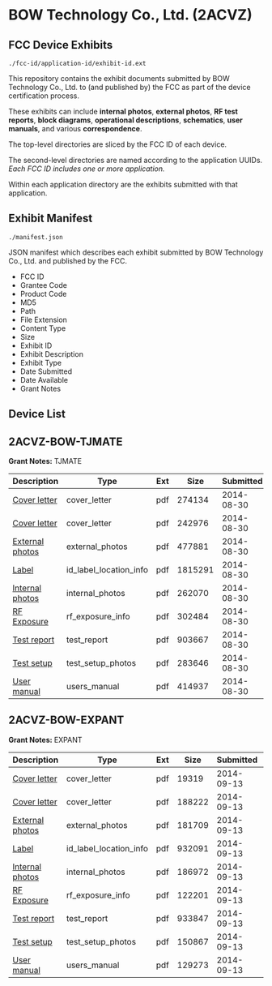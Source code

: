 # BOW Technology Co., Ltd. (2ACVZ)
## FCC Device Exhibits

```
./fcc-id/application-id/exhibit-id.ext
```

This repository contains the exhibit documents submitted by BOW Technology Co., Ltd. to (and published by) the FCC as part of the device certification process.

These exhibits can include **internal photos**, **external photos**, **RF test reports**, **block diagrams**, **operational descriptions**, **schematics**, **user manuals**, and various **correspondence**.

The top-level directories are sliced by the FCC ID of each device.

The second-level directories are named according to the application UUIDs. *Each FCC ID includes one or more application.*

Within each application directory are the exhibits submitted with that application. 

## Exhibit Manifest

```
./manifest.json
```

JSON manifest which describes each exhibit submitted by BOW Technology Co., Ltd. and published by the FCC.

- FCC ID
- Grantee Code
- Product Code
- MD5
- Path
- File Extension
- Content Type
- Size
- Exhibit ID
- Exhibit Description
- Exhibit Type
- Date Submitted
- Date Available
- Grant Notes

## Device List
## 2ACVZ-BOW-TJMATE
**Grant Notes:** TJMATE

| Description | Type | Ext | Size | Submitted | Available |
| ----------- | ---- | --- | ---- | --------- | --------- |
| [Cover letter](2ACVZ-BOW-TJMATE/cc1e87b6ba353203d1b2fb394cdeb00f/2373766.pdf) | cover_letter | pdf | 274134 | 2014-08-30 | 2014-08-30 |
| [Cover letter](2ACVZ-BOW-TJMATE/cc1e87b6ba353203d1b2fb394cdeb00f/2373767.pdf) | cover_letter | pdf | 242976 | 2014-08-30 | 2014-08-30 |
| [External photos](2ACVZ-BOW-TJMATE/cc1e87b6ba353203d1b2fb394cdeb00f/2373768.pdf) | external_photos | pdf | 477881 | 2014-08-30 | 2014-08-30 |
| [Label](2ACVZ-BOW-TJMATE/cc1e87b6ba353203d1b2fb394cdeb00f/2373769.pdf) | id_label_location_info | pdf | 1815291 | 2014-08-30 | 2014-08-30 |
| [Internal photos](2ACVZ-BOW-TJMATE/cc1e87b6ba353203d1b2fb394cdeb00f/2373770.pdf) | internal_photos | pdf | 262070 | 2014-08-30 | 2014-08-30 |
| [RF Exposure](2ACVZ-BOW-TJMATE/cc1e87b6ba353203d1b2fb394cdeb00f/2373772.pdf) | rf_exposure_info | pdf | 302484 | 2014-08-30 | 2014-08-30 |
| [Test report](2ACVZ-BOW-TJMATE/cc1e87b6ba353203d1b2fb394cdeb00f/2373774.pdf) | test_report | pdf | 903667 | 2014-08-30 | 2014-08-30 |
| [Test setup](2ACVZ-BOW-TJMATE/cc1e87b6ba353203d1b2fb394cdeb00f/2373775.pdf) | test_setup_photos | pdf | 283646 | 2014-08-30 | 2014-08-30 |
| [User manual](2ACVZ-BOW-TJMATE/cc1e87b6ba353203d1b2fb394cdeb00f/2373776.pdf) | users_manual | pdf | 414937 | 2014-08-30 | 2014-08-30 |
## 2ACVZ-BOW-EXPANT
**Grant Notes:** EXPANT

| Description | Type | Ext | Size | Submitted | Available |
| ----------- | ---- | --- | ---- | --------- | --------- |
| [Cover letter](2ACVZ-BOW-EXPANT/1d3dbe950a7bcea4a2a8240ae2d7a990/2387555.pdf) | cover_letter | pdf | 19319 | 2014-09-13 | 2014-09-13 |
| [Cover letter](2ACVZ-BOW-EXPANT/1d3dbe950a7bcea4a2a8240ae2d7a990/2387556.pdf) | cover_letter | pdf | 188222 | 2014-09-13 | 2014-09-13 |
| [External photos](2ACVZ-BOW-EXPANT/1d3dbe950a7bcea4a2a8240ae2d7a990/2387557.pdf) | external_photos | pdf | 181709 | 2014-09-13 | 2014-09-13 |
| [Label](2ACVZ-BOW-EXPANT/1d3dbe950a7bcea4a2a8240ae2d7a990/2387558.pdf) | id_label_location_info | pdf | 932091 | 2014-09-13 | 2014-09-13 |
| [Internal photos](2ACVZ-BOW-EXPANT/1d3dbe950a7bcea4a2a8240ae2d7a990/2387559.pdf) | internal_photos | pdf | 186972 | 2014-09-13 | 2014-09-13 |
| [RF Exposure](2ACVZ-BOW-EXPANT/1d3dbe950a7bcea4a2a8240ae2d7a990/2387561.pdf) | rf_exposure_info | pdf | 122201 | 2014-09-13 | 2014-09-13 |
| [Test report](2ACVZ-BOW-EXPANT/1d3dbe950a7bcea4a2a8240ae2d7a990/2387563.pdf) | test_report | pdf | 933847 | 2014-09-13 | 2014-09-13 |
| [Test setup](2ACVZ-BOW-EXPANT/1d3dbe950a7bcea4a2a8240ae2d7a990/2387564.pdf) | test_setup_photos | pdf | 150867 | 2014-09-13 | 2014-09-13 |
| [User manual](2ACVZ-BOW-EXPANT/1d3dbe950a7bcea4a2a8240ae2d7a990/2387565.pdf) | users_manual | pdf | 129273 | 2014-09-13 | 2014-09-13 |
